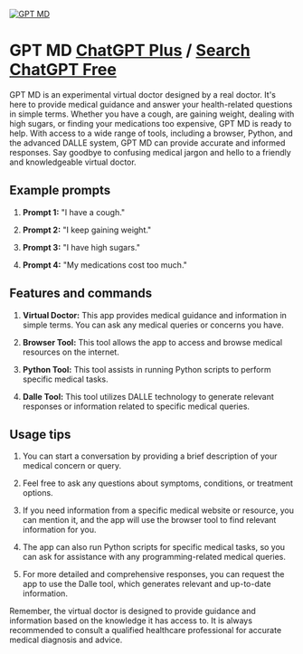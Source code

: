 
[![GPT MD](https://files.oaiusercontent.com/file-GZYDetd0GRa2lm8Hh9wCoyg1?se=2123-10-17T09%3A32%3A39Z&sp=r&sv=2021-08-06&sr=b&rscc=max-age%3D31536000%2C%20immutable&rscd=attachment%3B%20filename%3Dc98ac15c-0f2d-4166-b15a-dafd7e31b66d.png&sig=jZMwGuf78Y4wQdblwmM5rfKizlwFOYlvQsFpRJWJSGY%3D)](https://chat.openai.com/g/g-BpGWNpIAo-gpt-md)

# GPT MD [ChatGPT Plus](https://chat.openai.com/g/g-BpGWNpIAo-gpt-md) / [Search ChatGPT Free](https://gptcall.net/index.html#/?search=GPT%20MD)

GPT MD is an experimental virtual doctor designed by a real doctor. It's here to provide medical guidance and answer your health-related questions in simple terms. Whether you have a cough, are gaining weight, dealing with high sugars, or finding your medications too expensive, GPT MD is ready to help. With access to a wide range of tools, including a browser, Python, and the advanced DALLE system, GPT MD can provide accurate and informed responses. Say goodbye to confusing medical jargon and hello to a friendly and knowledgeable virtual doctor.

## Example prompts

1. **Prompt 1:** "I have a cough."

2. **Prompt 2:** "I keep gaining weight."

3. **Prompt 3:** "I have high sugars."

4. **Prompt 4:** "My medications cost too much."

## Features and commands

1. **Virtual Doctor:** This app provides medical guidance and information in simple terms. You can ask any medical queries or concerns you have.

2. **Browser Tool:** This tool allows the app to access and browse medical resources on the internet.

3. **Python Tool:** This tool assists in running Python scripts to perform specific medical tasks.

4. **Dalle Tool:** This tool utilizes DALLE technology to generate relevant responses or information related to specific medical queries.

## Usage tips

1. You can start a conversation by providing a brief description of your medical concern or query.

2. Feel free to ask any questions about symptoms, conditions, or treatment options.

3. If you need information from a specific medical website or resource, you can mention it, and the app will use the browser tool to find relevant information for you.

4. The app can also run Python scripts for specific medical tasks, so you can ask for assistance with any programming-related medical queries.

5. For more detailed and comprehensive responses, you can request the app to use the Dalle tool, which generates relevant and up-to-date information.

Remember, the virtual doctor is designed to provide guidance and information based on the knowledge it has access to. It is always recommended to consult a qualified healthcare professional for accurate medical diagnosis and advice.



